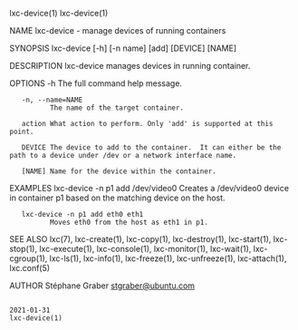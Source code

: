 lxc-device(1)                                                                                                                                                                lxc-device(1)

NAME
       lxc-device - manage devices of running containers

SYNOPSIS
       lxc-device [-h] [-n name] [add] [DEVICE] [NAME]

DESCRIPTION
       lxc-device manages devices in running container.

OPTIONS
       -h     The full command help message.

       -n, --name=NAME
              The name of the target container.

       action What action to perform. Only 'add' is supported at this point.

       DEVICE The device to add to the container.  It can either be the path to a device under /dev or a network interface name.

       [NAME] Name for the device within the container.

EXAMPLES
       lxc-device -n p1 add /dev/video0
              Creates a /dev/video0 device in container p1 based on the matching device on the host.

       lxc-device -n p1 add eth0 eth1
              Moves eth0 from the host as eth1 in p1.

SEE ALSO
       lxc(7),  lxc-create(1), lxc-copy(1), lxc-destroy(1), lxc-start(1), lxc-stop(1), lxc-execute(1), lxc-console(1), lxc-monitor(1), lxc-wait(1), lxc-cgroup(1), lxc-ls(1), lxc-info(1),
       lxc-freeze(1), lxc-unfreeze(1), lxc-attach(1), lxc.conf(5)

AUTHOR
       Stéphane Graber <stgraber@ubuntu.com>

                                                                                        2021-01-31                                                                           lxc-device(1)
